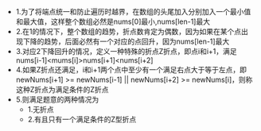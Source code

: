 - 1.为了将端点统一和防止遍历时越界，在数组的头尾加入分别加入一个最小值和最大值，这样整个数组必然是nums[0]最小,nums[len-1]最大
- 2.在1的情况下，整个数组的趋势，折点数肯定为偶数，因为如果在某个点出现下降的趋势，后面必然有一个对应的点回升，因为nums[len-1]最大
- 3.对应2下降回升的情况，定义一种特殊的折点Z折点，即点i和i+1，满足nums[i-1]<mums[i]>nums[i+1]<nums[i+2]
- 4.如果Z折点还满足，i和i+1两个点中至少有一个满足右点大于等于左点，即newNums[i+1] >= newNums[i-1] || newNums[i+2] >= newNums[i]，则称这种Z折点为满足条件的Z折点
- 5.则满足题意的两种情况为
    - 1.无折点
    - 2.有且只有一个满足条件的Z型折点